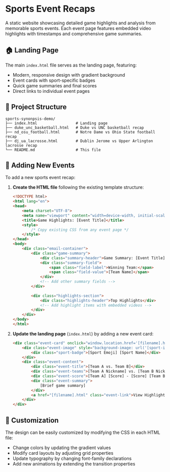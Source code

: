 # Sports Event Recaps

A static website showcasing detailed game highlights and analysis from memorable sports events. Each event page features embedded video highlights with timestamps and comprehensive game summaries.

## 🏠 Landing Page

The main `index.html` file serves as the landing page, featuring:
- Modern, responsive design with gradient background
- Event cards with sport-specific badges
- Quick game summaries and final scores
- Direct links to individual event pages

## 📁 Project Structure

```
sports-synonpsis-demo/
├── index.html                 # Landing page
├── duke_unc_basketball.html   # Duke vs UNC basketball recap
├── nd_osu_football.html       # Notre Dame vs Ohio State football recap
├── dj_ua_lacrosse.html        # Dublin Jerome vs Upper Arlington lacrosse recap
└── README.md                  # This file
```

## 📝 Adding New Events

To add a new sports event recap:

1. **Create the HTML file** following the existing template structure:
   ```html
   <!DOCTYPE html>
   <html lang="en">
   <head>
       <meta charset="UTF-8">
       <meta name="viewport" content="width=device-width, initial-scale=1.0">
       <title>Game Highlights: [Event Title]</title>
       <style>
           /* Copy existing CSS from any event page */
       </style>
   </head>
   <body>
       <div class="email-container">
           <div class="game-summary">
               <div class="summary-header">Game Summary: [Event Title]</div>
               <div class="summary-field">
                   <span class="field-label">Winning Team:</span>
                   <span class="field-value">[Team Name]</span>
               </div>
               <!-- Add other summary fields -->
           </div>
           
           <div class="highlights-section">
               <div class="highlights-header">Top Highlights</div>
               <!-- Add highlight items with embedded videos -->
           </div>
       </div>
   </body>
   </html>
   ```

2. **Update the landing page** (`index.html`) by adding a new event card:
   ```html
   <div class="event-card" onclick="window.location.href='[filename].html'">
       <div class="event-image" style="background-image: url('[sport-image-url]');">
           <div class="sport-badge">[Sport Emoji] [Sport Name]</div>
       </div>
       <div class="event-content">
           <div class="event-title">[Team A vs. Team B]</div>
           <div class="event-teams">[Team A Nickname] vs. [Team B Nickname]</div>
           <div class="event-score">[Team A] [Score] - [Score] [Team B]</div>
           <div class="event-summary">
               [Brief game summary]
           </div>
           <a href="[filename].html" class="event-link">View Highlights</a>
       </div>
   </div>
   ```

## 🎨 Customization

The design can be easily customized by modifying the CSS in each HTML file:
- Change colors by updating the gradient values
- Modify card layouts by adjusting grid properties
- Update typography by changing font-family declarations
- Add new animations by extending the transition properties